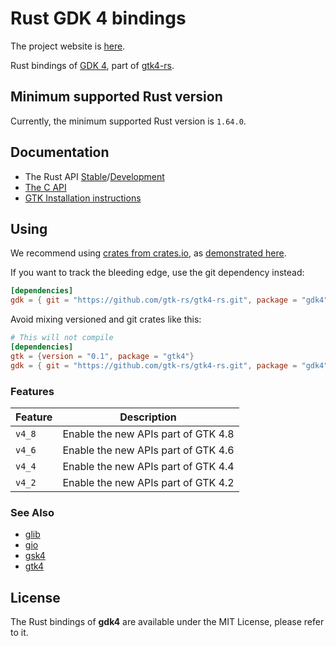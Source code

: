 # Rust GDK 4 bindings

The project website is [here](https://gtk-rs.org/).

Rust bindings of [GDK 4](https://docs.gtk.org/gdk4/), part
of [gtk4-rs](https://github.com/gtk-rs/gtk4-rs/).

## Minimum supported Rust version

Currently, the minimum supported Rust version is `1.64.0`.

## Documentation

- The Rust API [Stable](https://gtk-rs.org/gtk4-rs/stable/latest/docs/gdk4)/[Development](https://gtk-rs.org/gtk4-rs/git/docs/gdk4/)
- [The C API](https://docs.gtk.org/gdk4/)
- [GTK Installation instructions](https://www.gtk.org/docs/installations/)

## Using

We recommend using [crates from crates.io](https://crates.io/keywords/gtk-rs),
as [demonstrated here](https://gtk-rs.org/gtk4-rs/stable/latest/docs/gtk4/index.html#library-versions).

If you want to track the bleeding edge, use the git dependency instead:

```toml
[dependencies]
gdk = { git = "https://github.com/gtk-rs/gtk4-rs.git", package = "gdk4" }
```

Avoid mixing versioned and git crates like this:

```toml
# This will not compile
[dependencies]
gtk = {version = "0.1", package = "gtk4"}
gdk = { git = "https://github.com/gtk-rs/gtk4-rs.git", package = "gdk4" }
```

### Features

| Feature | Description |
| ---     | ----------- |
| `v4_8` | Enable the new APIs part of GTK 4.8 |
| `v4_6` | Enable the new APIs part of GTK 4.6 |
| `v4_4` | Enable the new APIs part of GTK 4.4 |
| `v4_2` | Enable the new APIs part of GTK 4.2 |

### See Also

- [glib](https://crates.io/crates/glib)
- [gio](https://crates.io/crates/gio)
- [gsk4](https://crates.io/crates/gsk4)
- [gtk4](https://crates.io/crates/gtk4)

## License

The Rust bindings of __gdk4__ are available under the MIT License, please refer to it.

